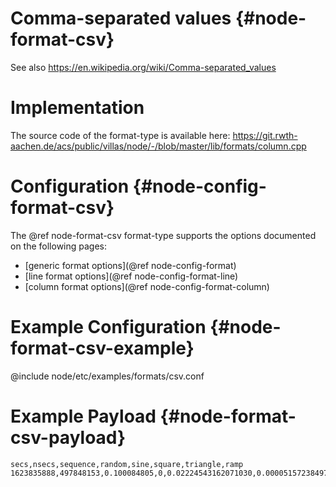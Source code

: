 # Comma-separated values {#node-format-csv}

See also https://en.wikipedia.org/wiki/Comma-separated_values

# Implementation

The source code of the format-type is available here:
https://git.rwth-aachen.de/acs/public/villas/node/-/blob/master/lib/formats/column.cpp
# Configuration {#node-config-format-csv}

The @ref node-format-csv format-type supports the options documented on the following pages:
- [generic format options](@ref node-config-format)
- [line format options](@ref node-config-format-line)
- [column format options](@ref node-config-format-column)

# Example Configuration {#node-format-csv-example}

@include node/etc/examples/formats/csv.conf

# Example Payload {#node-format-csv-payload}

```
secs,nsecs,sequence,random,sine,square,triangle,ramp
1623835888,497848153,0.100084805,0,0.02224543162071030,0.00005157238497847,-1.00000000000000000,0.99996716799999996,0.00000820800000000
```
